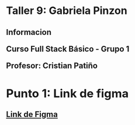 <h1>Taller 9: Gabriela Pinzon</h1>

<h2>Informacion<h/2>
<p>Curso Full Stack Básico - Grupo 1</p>
<p>Profesor: Cristian Patiño</p>

<h2>Punto 1: Link de figma </h2>
<a href=https://www.figma.com/file/r0UaMMck7IJ2FfSymckbJY/Ailihg-Gabriela-FIGMA?type=design&node-id=0%3A1&mode=design&t=5chzbhs5g9v9q1Oe-1>Link de Figma</a>

